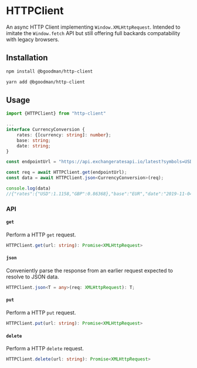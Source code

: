 # HTTPClient

An async HTTP Client implementing `Window.XMLHttpRequest`.
Intended to imitate the `Window.fetch` API but still offering full backards compatability with legacy browsers.

## Installation

```bash
npm install @bgoodman/http-client

yarn add @bgoodman/http-client
```

## Usage

```typescript
import {HTTPClient} from "http-client"

...
interface CurrencyConversion {
    rates: {[currency: string]: number};
    base: string;
    date: string;
}

const endpointUrl = "https://api.exchangeratesapi.io/latest?symbols=USD,GBP";

const req = await HTTPClient.get(endpointUrl);
const data = await HTTPClient.json<CurrencyConversion>(req);

console.log(data)
//{"rates":{"USD":1.1158,"GBP":0.86368},"base":"EUR","date":"2019-11-04"
```

### API

#### `get`

Perform a HTTP `get` request.

```typescript
HTTPClient.get(url: string): Promise<XMLHttpRequest>
```

#### `json`

Conveniently parse the response from an earlier request expected to resolve to JSON data.

```typescript
HTTPClient.json<T = any>(req: XMLHttpRequest): T;
```

#### `put`

Perform a HTTP `put` request.

```typescript
HTTPClient.put(url: string): Promise<XMLHttpRequest>
```

#### `delete`

Perform a HTTP `delete` request.

```typescript
HTTPClient.delete(url: string): Promise<XMLHttpRequest>
```
